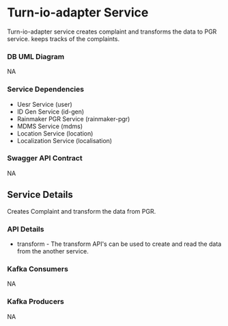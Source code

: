 
# Turn-io-adapter Service

 Turn-io-adapter service creates complaint and transforms the data to PGR service. keeps tracks of the complaints.

### DB UML Diagram

NA

### Service Dependencies

- Uesr Service (user)
- ID Gen Service (id-gen)
- Rainmaker PGR Service (rainmaker-pgr)
- MDMS Service (mdms)
- Location Service (location)
- Localization Service (localisation)

### Swagger API Contract

NA

## Service Details

Creates Complaint and transform the data from PGR.

### API Details

- transform - The transform API's can be used to create and read the data from the another service.

### Kafka Consumers

NA

### Kafka Producers

NA

